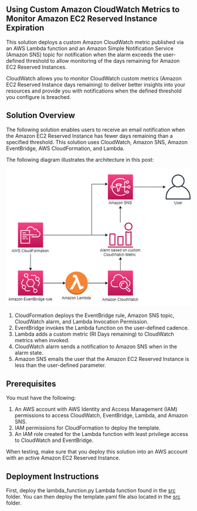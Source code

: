 ## Using Custom Amazon CloudWatch Metrics to Monitor Amazon EC2 Reserved Instance Expiration

This solution deploys a custom Amazon CloudWatch metric published via an AWS Lambda function and an Amazon Simple Notification Service (Amazon SNS) topic for notification when the alarm exceeds the user-defined threshold to allow monitoring of the days remaining for Amazon EC2 Reserved Instances.

CloudWatch allows you to monitor CloudWatch custom metrics (Amazon EC2 Reserved Instance days remaining) to deliver better insights into your resources and provide you with notifications when the defined threshold you configure is breached.

## Solution Overview
The following solution enables users to receive an email notification when the Amazon EC2 Reserved Instance has fewer days remaining than a specified threshold. This solution uses CloudWatch, Amazon SNS, Amazon EventBridge, AWS CloudFormation, and Lambda.

The following diagram illustrates the architecture in this post:

<p align='center'>
	<img src='img/0_SolutionArchitecture.png' alt='Solution Architecture Diagram'/>
</p>

1.	CloudFormation deploys the EventBridge rule, Amazon SNS topic, CloudWatch alarm, and Lambda Invocation Permission.
2.	EventBridge invokes the Lambda function on the user-defined cadence.
3.	Lambda adds a custom metric (RI Days remaining) to CloudWatch metrics when invoked.
4.	CloudWatch alarm sends a notification to Amazon SNS when in the alarm state.
5.	Amazon SNS emails the user that the Amazon EC2 Reserved Instance is less than the user-defined parameter.

## Prerequisites

You must have the following:
1. An AWS account with AWS Identity and Access Management (IAM) permissions to access CloudWatch, EventBridge, Lambda, and Amazon SNS.
2. IAM permissions for CloudFormation to deploy the template.
3. An IAM role created for the Lambda function with least privilege access to CloudWatch and EventBridge.

When testing, make sure that you deploy this solution into an AWS account with an active Amazon EC2 Reserved Instance.

## Deployment Instructions
First, deploy the lambda_function.py Lambda function found in the <a href="https://github.com/aws-samples/aws-cloud-operation-samples/tree/main/monitoring-expiring-aws-reserved-instances/src">src</a> folder. You can then deploy the template.yaml file also located in the <a href="https://github.com/aws-samples/aws-cloud-operation-samples/tree/main/monitoring-expiring-aws-reserved-instances/src">src</a> folder.
